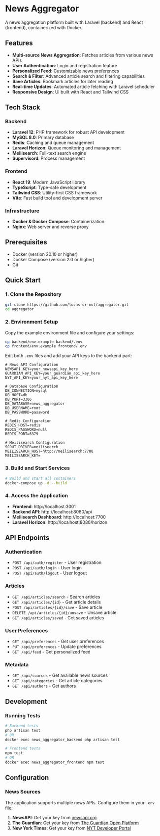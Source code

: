 # News Aggregator

A news aggregation platform built with Laravel (backend) and React (frontend), containerized with Docker.

## Features

- **Multi-source News Aggregation**: Fetches articles from various news APIs
- **User Authentication**: Login and registration feature
- **Personalized Feed**: Customizable news preferences
- **Search & Filter**: Advanced article search and filtering capabilities
- **Save Articles**: Bookmark articles for later reading
- **Real-time Updates**: Automated article fetching with Laravel scheduler
- **Responsive Design**: UI built with React and Tailwind CSS

## Tech Stack

### Backend
- **Laravel 12**: PHP framework for robust API development
- **MySQL 8.0**: Primary database
- **Redis**: Caching and queue management
- **Laravel Horizon**: Queue monitoring and management
- **Meilisearch**: Full-text search engine
- **Supervisord**: Process management

### Frontend
- **React 19**: Modern JavaScript library
- **TypeScript**: Type-safe development
- **Tailwind CSS**: Utility-first CSS framework
- **Vite**: Fast build tool and development server

### Infrastructure
- **Docker & Docker Compose**: Containerization
- **Nginx**: Web server and reverse proxy

## Prerequisites

- Docker (version 20.10 or higher)
- Docker Compose (version 2.0 or higher)
- Git

## Quick Start

### 1. Clone the Repository

```bash
git clone https://github.com/lucas-or-not/aggregator.git
cd aggregator
```

### 2. Environment Setup

Copy the example environment file and configure your settings:

```bash
cp backend/env.example backend/.env
cp frontend/env.example frontend/.env
```

Edit both `.env` files and add your API keys to the backend part:

```env
# News API Configuration
NEWSAPI_KEY=your_newsapi_key_here
GUARDIAN_API_KEY=your_guardian_api_key_here
NYT_API_KEY=your_nyt_api_key_here

# Database Configuration
DB_CONNECTION=mysql
DB_HOST=db
DB_PORT=3306
DB_DATABASE=news_aggregator
DB_USERNAME=root
DB_PASSWORD=password

# Redis Configuration
REDIS_HOST=redis
REDIS_PASSWORD=null
REDIS_PORT=6379

# Meilisearch Configuration
SCOUT_DRIVER=meilisearch
MEILISEARCH_HOST=http://meilisearch:7700
MEILISEARCH_KEY=
```

### 3. Build and Start Services

```bash
# Build and start all containers
docker-compose up -d --build
```

### 4. Access the Application

- **Frontend**: http://localhost:3001
- **Backend API**: http://localhost:8080/api
- **Meilisearch Dashboard**: http://localhost:7700
- **Laravel Horizon**: http://localhost:8080/horizon

## API Endpoints

### Authentication
- `POST /api/auth/register` - User registration
- `POST /api/auth/login` - User login
- `POST /api/auth/logout` - User logout

### Articles
- `GET /api/articles/search` - Search articles
- `GET /api/articles/{id}` - Get article details
- `POST /api/articles/{id}/save` - Save article
- `DELETE /api/articles/{id}/unsave` - Unsave article
- `GET /api/articles/saved` - Get saved articles

### User Preferences
- `GET /api/preferences` - Get user preferences
- `PUT /api/preferences` - Update preferences
- `GET /api/feed` - Get personalized feed

### Metadata
- `GET /api/sources` - Get available news sources
- `GET /api/categories` - Get article categories
- `GET /api/authors` - Get authors

## Development

### Running Tests

```bash
# Backend tests
php artisan test
# OR
docker exec news_aggregator_backend php artisan test

# Frontend tests
npm test
# OR
docker exec news_aggregator_frontend npm test
```

## Configuration

### News Sources

The application supports multiple news APIs. Configure them in your `.env` file:

1. **NewsAPI**: Get your key from [newsapi.org](https://newsapi.org)
2. **The Guardian**: Get your key from [The Guardian Open Platform](https://open-platform.theguardian.com)
3. **New York Times**: Get your key from [NYT Developer Portal](https://developer.nytimes.com)
